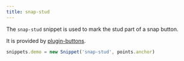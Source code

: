```yaml
---
title: snap-stud
---
```


The `snap-stud` snippet is used to mark the stud part of a snap button.

It is provided by [plugin-buttons](/reference/plugins/buttons/).

```js
snippets.demo = new Snippet('snap-stud', points.anchor)
```

<Example part="snippets_snapstud" caption="An example of the snap-stud snippet" />

